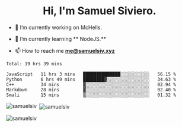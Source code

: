 <h1 align="center">Hi, I'm Samuel Siviero.</h1>

- 🔭 I’m currently working on McHells.

- 🌱 I’m currently learning ** NodeJS.**

- 📫 How to reach me **me@samuelsiv.xyz**


<!--START_SECTION:waka-->
```text
Total: 19 hrs 39 mins

JavaScript   11 hrs 3 mins   ██████████████░░░░░░░░░░░   56.15 % 
Python       6 hrs 49 mins   ████████▓░░░░░░░░░░░░░░░░   34.63 % 
C++          34 mins         ▓░░░░░░░░░░░░░░░░░░░░░░░░   02.94 % 
Markdown     28 mins         ▓░░░░░░░░░░░░░░░░░░░░░░░░   02.40 % 
Smali        15 mins         ▒░░░░░░░░░░░░░░░░░░░░░░░░   01.32 % 
```
<!--END_SECTION:waka-->

<p><img align="left" src="https://github-readme-stats.vercel.app/api/top-langs?username=samuelsiv&show_icons=true&locale=en&layout=compact&theme=radical" alt="samuelsiv" /></p>

<p>&nbsp;<img align="center" src="https://github-readme-stats.vercel.app/api?username=samuelsiv&show_icons=true&locale=en&theme=radical" alt="samuelsiv" /></p>
<p align="left"> <img src="https://komarev.com/ghpvc/?username=samuelsiv&label=Profile%20views&color=0e75b6&style=flat" alt="samuelsiv" /> </p>

